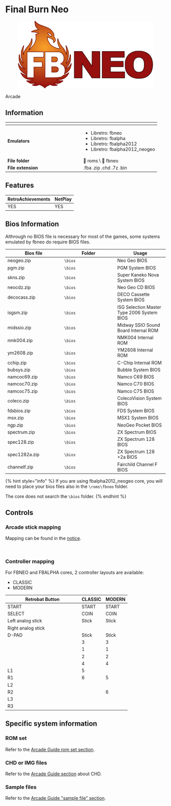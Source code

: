 # Final Burn Neo

<div align="left">

<figure><img src="https://raw.githubusercontent.com/fabricecaruso/es-theme-carbon/5149a33eed46b2af638b06119397d4023b75131f/art/logos/fbneo.svg" alt=""><figcaption></figcaption></figure>

</div>

Arcade

## Information

<table data-header-hidden><thead><tr><th width="224"></th><th></th></tr></thead><tbody><tr><td><strong>Emulators</strong></td><td><ul><li>Libretro: fbneo</li><li>Libretro: fbalpha</li><li>Libretro: fbalpha2012</li><li>Libretro: fbalpha2012_neogeo</li></ul></td></tr><tr><td><strong>File folder</strong></td><td><span data-gb-custom-inline data-tag="emoji" data-code="1f4c2">📂</span> roms \ <span data-gb-custom-inline data-tag="emoji" data-code="1f4c2">📂</span> fbneo</td></tr><tr><td><strong>File extension</strong></td><td>.fba .zip .chd .7z .bin</td></tr></tbody></table>

## Features

| RetroAchievements | NetPlay |
| ----------------- | ------- |
| YES               | YES     |

## Bios Information

Althrough no BIOS file is necessary for most of the games, some systems emulated by fbneo do require BIOS files.

<table><thead><tr><th width="164">Bios file</th><th width="153.03610108303252">Folder</th><th>Usage</th></tr></thead><tbody><tr><td>neogeo.zip</td><td><code>\bios</code></td><td>Neo Geo BIOS</td></tr><tr><td>pgm.zip</td><td><code>\bios</code></td><td>PGM System BIOS</td></tr><tr><td>skns.zip</td><td><code>\bios</code></td><td>Super Kaneko Nova System BIOS</td></tr><tr><td>neocdz.zip</td><td><code>\bios</code></td><td>Neo Geo CD BIOS</td></tr><tr><td>decocass.zip</td><td><code>\bios</code></td><td>DECO Cassette System BIOS</td></tr><tr><td>isgsm.zip</td><td><code>\bios</code></td><td>ISG Selection Master Type 2006 System BIOS</td></tr><tr><td>midssio.zip</td><td><code>\bios</code></td><td>Midway SSIO Sound Board Internal ROM</td></tr><tr><td>nmk004.zip</td><td><code>\bios</code></td><td>NMK004 Internal ROM</td></tr><tr><td>ym2608.zip</td><td><code>\bios</code></td><td>YM2608 Internal ROM</td></tr><tr><td>cchip.zip</td><td><code>\bios</code></td><td>C-Chip Internal ROM</td></tr><tr><td>bubsys.zip</td><td><code>\bios</code></td><td>Bubble System BIOS</td></tr><tr><td>namcoc69.zip</td><td><code>\bios</code></td><td>Namco C69 BIOS</td></tr><tr><td>namcoc70.zip</td><td><code>\bios</code></td><td>Namco C70 BIOS</td></tr><tr><td>namcoc75.zip</td><td><code>\bios</code></td><td>Namco C75 BIOS</td></tr><tr><td>coleco.zip</td><td><code>\bios</code></td><td>ColecoVision System BIOS</td></tr><tr><td>fdsbios.zip</td><td><code>\bios</code></td><td>FDS System BIOS</td></tr><tr><td>msx.zip</td><td><code>\bios</code></td><td>MSX1 System BIOS</td></tr><tr><td>ngp.zip</td><td><code>\bios</code></td><td>NeoGeo Pocket BIOS</td></tr><tr><td>spectrum.zip</td><td><code>\bios</code></td><td>ZX Spectrum BIOS</td></tr><tr><td>spec128.zip</td><td><code>\bios</code></td><td>ZX Spectrum 128 BIOS</td></tr><tr><td>spec1282a.zip</td><td><code>\bios</code></td><td>ZX Spectrum 128 +2a BIOS</td></tr><tr><td>channelf.zip</td><td><code>\bios</code></td><td>Fairchild Channel F BIOS</td></tr></tbody></table>

{% hint style="info" %}
If you are using fbalpha2012\_neogeo core, you will need to place your bios files also in the `\roms\fbneo` folder.

The core does not search the `\bios` folder.
{% endhint %}

## Controls

### Arcade stick mapping

Mapping can be found in the [notice](http://retrobat.ovh/notice/notice.pdf).

<div align="left">

<figure><img src="https://i.imgur.com/kXBcdsB.png" alt=""><figcaption></figcaption></figure>

</div>

### Controller mapping

For FBNEO and FBALPHA cores, 2 controller layouts are available:

* CLASSIC
* MODERN

<table><thead><tr><th width="219">Retrobat Button</th><th>CLASSIC</th><th>MODERN</th></tr></thead><tbody><tr><td>START</td><td>START</td><td>START</td></tr><tr><td>SELECT</td><td>COIN</td><td>COIN</td></tr><tr><td>Left analog stick</td><td>Stick</td><td>Stick</td></tr><tr><td>Right analog stick</td><td></td><td></td></tr><tr><td>D-PAD</td><td>Stick</td><td>Stick</td></tr><tr><td><img src="../../../.gitbook/assets/image (2) (1) (1).png" alt=""></td><td>3</td><td>3</td></tr><tr><td><img src="../../../.gitbook/assets/image (1) (2) (1).png" alt=""></td><td>1</td><td>1</td></tr><tr><td><img src="../../../.gitbook/assets/image (4) (1).png" alt=""></td><td>2</td><td>2</td></tr><tr><td><img src="../../../.gitbook/assets/image (3) (1) (2).png" alt=""></td><td>4</td><td>4</td></tr><tr><td>L1</td><td>5</td><td></td></tr><tr><td>R1</td><td>6</td><td>5</td></tr><tr><td>L2</td><td></td><td></td></tr><tr><td>R2</td><td></td><td>6</td></tr><tr><td>L3</td><td></td><td></td></tr><tr><td>R3</td><td></td><td></td></tr></tbody></table>

## Specific system information

### ROM set

Refer to the [Arcade Guide rom set section](../../arcade-guide.md#available-arcade-emulators-in-retrobat).

### CHD or IMG files

Refer to the [Arcade Guide section](../../arcade-guide.md#chd-or-img-files) about CHD.

### **Sample files**

Refer to the [Arcade Guide "sample file" section](../../arcade-guide.md#samples).
